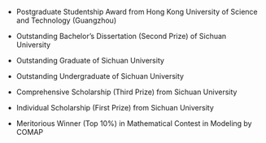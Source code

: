 - Postgraduate Studentship Award from Hong Kong University of Science and Technology (Guangzhou)
  
- Outstanding Bachelor’s Dissertation (Second Prize) of Sichuan University

- Outstanding Graduate of Sichuan University

- Outstanding Undergraduate of Sichuan University

- Comprehensive Scholarship (Third Prize) from Sichuan University

- Individual Scholarship (First Prize) from Sichuan University

- Meritorious Winner (Top 10%) in Mathematical Contest in Modeling by COMAP
